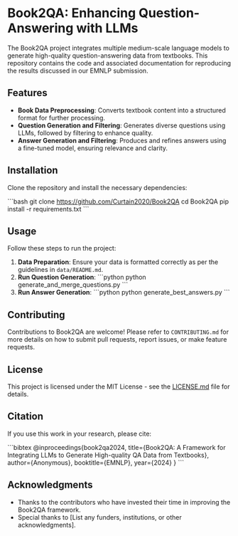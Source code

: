 # Book2QA: Enhancing Question-Answering with LLMs

The Book2QA project integrates multiple medium-scale language models to generate high-quality question-answering data from textbooks. This repository contains the code and associated documentation for reproducing the results discussed in our EMNLP submission.

## Features

- **Book Data Preprocessing**: Converts textbook content into a structured format for further processing.
- **Question Generation and Filtering**: Generates diverse questions using LLMs, followed by filtering to enhance quality.
- **Answer Generation and Filtering**: Produces and refines answers using a fine-tuned model, ensuring relevance and clarity.

## Installation

Clone the repository and install the necessary dependencies:

\`\`\`bash
git clone https://github.com/Curtain2020/Book2QA
cd Book2QA
pip install -r requirements.txt
\`\`\`

## Usage

Follow these steps to run the project:

1. **Data Preparation**: Ensure your data is formatted correctly as per the guidelines in `data/README.md`.
2. **Run Question Generation**:
    \`\`\`python
    python generate_and_merge_questions.py
    \`\`\`
3. **Run Answer Generation**:
    \`\`\`python
    python generate_best_answers.py
    \`\`\`

## Contributing

Contributions to Book2QA are welcome! Please refer to `CONTRIBUTING.md` for more details on how to submit pull requests, report issues, or make feature requests.

## License

This project is licensed under the MIT License - see the [LICENSE.md](LICENSE.md) file for details.

## Citation

If you use this work in your research, please cite:

\`\`\`bibtex
@inproceedings{book2qa2024,
  title={Book2QA: A Framework for Integrating LLMs to Generate High-quality QA Data from Textbooks},
  author={Anonymous},
  booktitle={EMNLP},
  year={2024}
}
\`\`\`

## Acknowledgments

- Thanks to the contributors who have invested their time in improving the Book2QA framework.
- Special thanks to [List any funders, institutions, or other acknowledgments].
